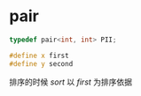 # **pair**

```c++
typedef pair<int, int> PII;
```

```c++
#define x first
#define y second
```

排序的时候 $sort$ 以 $first$ 为排序依据

